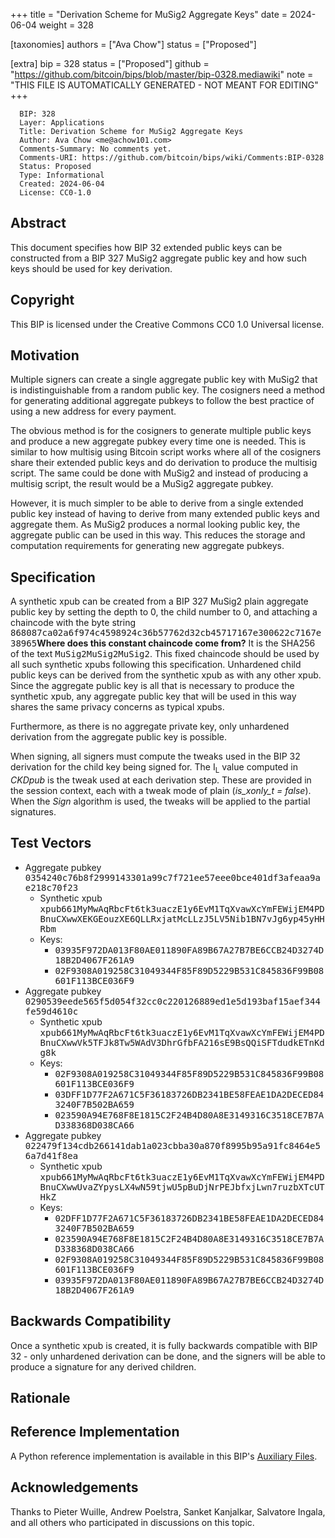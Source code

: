 
+++
title = "Derivation Scheme for MuSig2 Aggregate Keys"
date = 2024-06-04
weight = 328

[taxonomies]
authors = ["Ava Chow"]
status = ["Proposed"]

[extra]
bip = 328
status = ["Proposed"]
github = "https://github.com/bitcoin/bips/blob/master/bip-0328.mediawiki"
note = "THIS FILE IS AUTOMATICALLY GENERATED - NOT MEANT FOR EDITING"
+++

```
  BIP: 328
  Layer: Applications
  Title: Derivation Scheme for MuSig2 Aggregate Keys
  Author: Ava Chow <me@achow101.com>
  Comments-Summary: No comments yet.
  Comments-URI: https://github.com/bitcoin/bips/wiki/Comments:BIP-0328
  Status: Proposed
  Type: Informational
  Created: 2024-06-04
  License: CC0-1.0
```

<h2>Abstract</h2>


This document specifies how BIP 32 extended public keys can be constructed from a BIP 327 MuSig2
aggregate public key and how such keys should be used for key derivation.

<h2>Copyright</h2>


This BIP is licensed under the Creative Commons CC0 1.0 Universal license.

<h2>Motivation</h2>


Multiple signers can create a single aggregate public key with MuSig2 that is indistinguishable
from a random public key. The cosigners need a method for generating additional aggregate pubkeys
to follow the best practice of using a new address for every payment.

The obvious method is for the cosigners to generate multiple public keys and produce a
new aggregate pubkey every time one is needed. This is similar to how multisig using Bitcoin script
works where all of the cosigners share their extended public keys and do derivation to produce
the multisig script. The same could be done with MuSig2 and instead of producing a multisig script,
the result would be a MuSig2 aggregate pubkey.

However, it is much simpler to be able to derive from a single extended public key instead of having
to derive from many extended public keys and aggregate them. As MuSig2 produces a normal looking
public key, the aggregate public can be used in this way. This reduces the storage and computation
requirements for generating new aggregate pubkeys.

<h2>Specification</h2>


A synthetic xpub can be created from a BIP 327 MuSig2 plain aggregate public key by setting
the depth to 0, the child number to 0, and attaching a chaincode with the byte string
<tt>868087ca02a6f974c4598924c36b57762d32cb45717167e300622c7167e38965</tt><ref>**Where does this
constant chaincode come from?** It is the SHA256 of the text <tt>MuSig2MuSig2MuSig2</tt></ref>.
This fixed chaincode should be used by all such synthetic xpubs following this specification.
Unhardened child public keys can be derived from the synthetic xpub as with any other xpub. Since
the aggregate public key is all that is necessary to produce the synthetic xpub, any aggregate
public key that will be used in this way shares the same privacy concerns as typical xpubs.

Furthermore, as there is no aggregate private key, only unhardened derivation from the aggregate
public key is possible.

When signing, all signers must compute the tweaks used in the BIP 32 derivation for the child key
being signed for. The I<sub>L</sub> value computed in _CKDpub_ is the tweak used at each
derivation step. These are provided in the session context, each with a tweak mode of plain
(_is_xonly_t = false_). When the _Sign_ algorithm is used, the tweaks will be applied to the
partial signatures.

<h2>Test Vectors</h2>


*  Aggregate pubkey <tt>0354240c76b8f2999143301a99c7f721ee57eee0bce401df3afeaa9ae218c70f23</tt>
    *  Synthetic xpub <tt>xpub661MyMwAqRbcFt6tk3uaczE1y6EvM1TqXvawXcYmFEWijEM4PDBnuCXwwXEKGEouzXE6QLLRxjatMcLLzJ5LV5Nib1BN7vJg6yp45yHHRbm</tt>
    *  Keys:
        *  <tt>03935F972DA013F80AE011890FA89B67A27B7BE6CCB24D3274D18B2D4067F261A9</tt>
        *  <tt>02F9308A019258C31049344F85F89D5229B531C845836F99B08601F113BCE036F9</tt>
*  Aggregate pubkey <tt>0290539eede565f5d054f32cc0c220126889ed1e5d193baf15aef344fe59d4610c</tt>
    *  Synthetic xpub <tt>xpub661MyMwAqRbcFt6tk3uaczE1y6EvM1TqXvawXcYmFEWijEM4PDBnuCXwwVk5TFJk8Tw5WAdV3DhrGfbFA216sE9BsQQiSFTdudkETnKdg8k</tt>
    *  Keys:
        *  <tt>02F9308A019258C31049344F85F89D5229B531C845836F99B08601F113BCE036F9</tt>
        *  <tt>03DFF1D77F2A671C5F36183726DB2341BE58FEAE1DA2DECED843240F7B502BA659</tt>
        *  <tt>023590A94E768F8E1815C2F24B4D80A8E3149316C3518CE7B7AD338368D038CA66</tt>
*  Aggregate pubkey <tt>022479f134cdb266141dab1a023cbba30a870f8995b95a91fc8464e56a7d41f8ea</tt>
    *  Synthetic xpub <tt>xpub661MyMwAqRbcFt6tk3uaczE1y6EvM1TqXvawXcYmFEWijEM4PDBnuCXwwUvaZYpysLX4wN59tjwU5pBuDjNrPEJbfxjLwn7ruzbXTcUTHkZ</tt>
    *  Keys:
        *  <tt>02DFF1D77F2A671C5F36183726DB2341BE58FEAE1DA2DECED843240F7B502BA659</tt>
        *  <tt>023590A94E768F8E1815C2F24B4D80A8E3149316C3518CE7B7AD338368D038CA66</tt>
        *  <tt>02F9308A019258C31049344F85F89D5229B531C845836F99B08601F113BCE036F9</tt>
        *  <tt>03935F972DA013F80AE011890FA89B67A27B7BE6CCB24D3274D18B2D4067F261A9</tt>


<h2>Backwards Compatibility</h2>


Once a synthetic xpub is created, it is fully backwards compatible with BIP 32 - only unhardened
derivation can be done, and the signers will be able to produce a signature for any derived children.

<h2>Rationale</h2>



<h2>Reference Implementation</h2>


A Python reference implementation is available in this BIP's <a href="bip-0328" target="_blank">Auxiliary Files</a>.

<h2>Acknowledgements</h2>


Thanks to Pieter Wuille, Andrew Poelstra, Sanket Kanjalkar, Salvatore Ingala, and all others who
participated in discussions on this topic.
